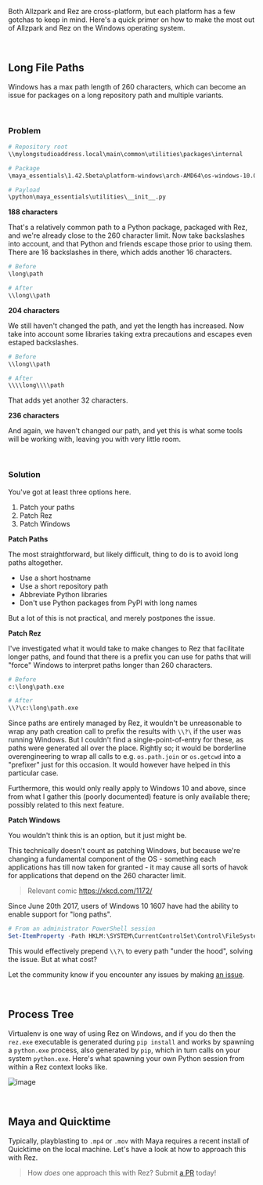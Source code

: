 Both Allzpark and Rez are cross-platform, but each platform has a few gotchas to keep in mind. Here's a quick primer on how to make the most out of Allzpark and Rez on the Windows operating system.

<br>

## Long File Paths

Windows has a max path length of 260 characters, which can become an issue for packages on a long repository path and multiple variants.

<br>

### Problem

```bash
# Repository root
\\mylongstudioaddress.local\main\common\utilities\packages\internal

# Package
\maya_essentials\1.42.5beta\platform-windows\arch-AMD64\os-windows-10.0.1803

# Payload
\python\maya_essentials\utilities\__init__.py
```

**188 characters**

That's a relatively common path to a Python package, packaged with Rez, and we're already close to the 260 character limit. Now take backslashes into account, and that Python and friends escape those prior to using them. There are 16 backslashes in there, which adds another 16 characters.

```bash
# Before
\long\path

# After
\\long\\path
```

**204 characters**

We still haven't changed the path, and yet the length has increased. Now take into account some libraries taking extra precautions and escapes even estaped backslashes.

```bash
# Before
\\long\\path

# After
\\\\long\\\\path
```

That adds yet another 32 characters.

**236 characters**

And again, we haven't changed our path, and yet this is what some tools will be working with, leaving you with very little room.

<br>

### Solution

You've got at least three options here.

1. Patch your paths
1. Patch Rez
2. Patch Windows

**Patch Paths**

The most straightforward, but likely difficult, thing to do is to avoid long paths altogether.

- Use a short hostname
- Use a short repository path
- Abbreviate Python libraries
- Don't use Python packages from PyPI with long names

But a lot of this is not practical, and merely postpones the issue.

**Patch Rez**

I've investigated what it would take to make changes to Rez that facilitate longer paths, and found that there is a prefix you can use for paths that will "force" Windows to interpret paths longer than 260 characters.

```bash
# Before
c:\long\path.exe

# After
\\?\c:\long\path.exe
```

Since paths are entirely managed by Rez, it wouldn't be unreasonable to wrap any path creation call to prefix the results with `\\?\` if the user was running Windows. But I couldn't find a single-point-of-entry for these, as paths were generated all over the place. Rightly so; it would be borderline overengineering to wrap all calls to e.g. `os.path.join` or `os.getcwd` into a "prefixer" just for this occasion. It would however have helped in this particular case.

Furthermore, this would only really apply to Windows 10 and above, since from what I gather this (poorly documented) feature is only available there; possibly related to this next feature.

**Patch Windows**

You wouldn't think this is an option, but it just might be.

This technically doesn't count as patching Windows, but because we're changing a fundamental component of the OS - something each applications has till now taken for granted - it may cause all sorts of havok for applications that depend on the 260 character limit.

> Relevant comic https://xkcd.com/1172/

Since June 20th 2017, users of Windows 10 1607 have had the ability to enable support for "long paths".

```powershell
# From an administrator PowerShell session
Set-ItemProperty -Path HKLM:\SYSTEM\CurrentControlSet\Control\FileSystem -Name LongPathsEnabled -Value 1 -Type DWord
```

This would effectively prepend `\\?\` to every path "under the hood", solving the issue. But at what cost?

Let the community know if you encounter any issues by making [an issue](https://github.com/mottosso/allzpark/issues/new).

<br>

## Process Tree

Virtualenv is one way of using Rez on Windows, and if you do then the `rez.exe` executable is generated during `pip install` and works by spawning a `python.exe` process, also generated by `pip`, which in turn calls on your system `python.exe`. Here's what spawning your own Python session from within a Rez context looks like.

![image](https://user-images.githubusercontent.com/2152766/59964221-e6b48780-94f5-11e9-8300-390d0587f5e3.png)

<br>

## Maya and Quicktime

Typically, playblasting to `.mp4` or `.mov` with Maya requires a recent install of Quicktime on the local machine. Let's have a look at how to approach this with Rez.

> How *does* one approach this with Rez? Submit [a PR](https://github.com/mottosso/allzpark) today!

<br>
